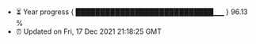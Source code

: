 - ⏳ Year progress { ████████████████████████████▁▁ } 96.13 %
- ⏰ Updated on Fri, 17 Dec 2021 21:18:25 GMT


